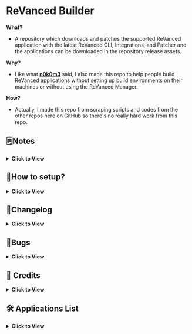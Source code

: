 # ReVanced Builder

**What?**
- A repository which downloads and patches the supported ReVanced application with the latest ReVanced CLI, Integrations, and Patcher and the applications can be downloaded in the repository release assets.

**Why?**
- Like what [**n0k0m3**](https://github.com/n0k0m3) said, I also made this repo to help people build ReVanced applications without setting up build environments on their machines or without using the ReVanced Manager.

**How?**
- Actually, I made this repo from scraping scripts and codes from the other repos here on GitHub so there's no really hard work from this repo.

## 🗒️Notes
<details><summary><b>Click to View</b></summary>

- The script will download the selected versions ([**see here**](/revanced/assets/versions)) of applications on **APK Mirror** and **UpToDown**, **NOT** the latest official version on Google Play.
- The applications are **NON-ROOT** variant so don't expect some **Magisk** modules here.
- Without **microG**, **YouTube** and **YouTube Music** will crash due to missing **microG**, please install **microG**.

</details>

## 🤔How to setup?
<details><summary><b>Click to View</b></summary>

#### Step 1:
Fork this repository.
- [**How to fork a repository?**](https://docs.github.com/en/get-started/quickstart/fork-a-repo)
- To fork this repository on mobile browser, kindly click [**here**](https://github.com/SCPF-Archive/repo.1/fork).

> **DO NOT FORK** if you need to set the new repo to private, import this repository instead.

#### Step 2:
After you forked or imported this repository and made your own repo, go now to your GitHub Actions tab.

#### Step 3:
Run the `Release Latest` workflow to generate the applications.

> In the checkboxes, you can put a check the `Archive Packages` to release the applications in a compressed .7z archive instead.

#### Step 4:
After the workflow is finished, download the generated applications in the releases section.

---

**Reminder :**

Don't forget to always check and update these folders :

- [**Patches Folder**](revanced/assets/patches)
- [**Versions Folder**](revanced/assets/versions)

Those folders are meant to be checked and updated.

</details>

## 📝Changelog
<details><summary><b>Click to View</b></summary>

- Update Workflow File ([**#16**](https://github.com/SCPF-Archive/repo.1/pull/16))
- Add x86_64 and x86 ([**#14**](https://github.com/SCPF-Archive/repo.1/pull/14))
- Fix Spotify Download ([**#13**](https://github.com/SCPF-Archive/repo.1/pull/13))
- Add Nova Launcher ([**#12**](https://github.com/SCPF-Archive/repo.1/pull/12))
- Smol Fix ([**#10**](https://github.com/SCPF-Archive/repo.1/pull/10))
- Add TickTick ([**#9**](https://github.com/SCPF-Archive/repo.1/pull/9))
- Fixed Upload Error ([**356adfa**](https://github.com/SCPF-Archive/repo.1/commit/356adfa11c99d3d11464c2f46ed36732cd6109b8))
- Prerequisites and Versions ([**#7**](https://github.com/SCPF-Archive/repo.1/pull/7))
- Add Backdrops Wallpapers ([**#6**](https://github.com/SCPF-Archive/repo.1/pull/6))
- Add Citra Emulator ([**#5**](https://github.com/SCPF-Archive/repo.1/pull/5))
- Return To Official CLI ([**9c68a07**](https://github.com/SCPF-Archive/repo.1/commit/9c68a07fcba836bc06ca74bee36a1fea15f025c0))
- Fixed Patch Selection Error ([**#4**](https://github.com/SCPF-Archive/repo.1/pull/4))
- Changed CLI Repo ([**a487933**](https://github.com/SCPF-Archive/repo.1/commit/a4879331c420fc28e4c1a7a55c83f0461a68e8fa))
- Fixed Patching Errors ([**#3**](https://github.com/SCPF-Archive/repo.1/pull/3))
- Fixed GitHub Token ([**5557534**](https://github.com/SCPF-Archive/repo.1/commit/55575344eba08c2c897c3b5e6675ea098645bc68))

</details>

## 🐞Bugs
<details><summary><b>Click to View</b></summary>

**UpToDown**
- Download Script Broken

**Spotify**
- `hide-premium-navbar` ([**#621**](https://github.com/revanced/revanced-patches/issues/621))

</details>

## 🖤 Credits
<details><summary><b>Click to View</b></summary>

[**ReVanced**](https://github.com/revanced)
- Obviously for the CLI, Patches, and Integrations that is used in this repo.

[**n0k0m3**](https://github.com/n0k0m3)
- For almost all the codes and scripts from here.

[**inotia00**](https://github.com/inotia00)
- For the microG that is used in this repo.

[**Termux**](https://github.com/termux)
- For the [**upload-release-action**](https://github.com/termux/upload-release-action).

</details>

## 🛠️ Applications List
<details><summary><b>Click to View</b></summary>

- Backdrops - Wallpapers
- Citra Emulator
- Icon Pack Studio
- microG (by [**inotia00**](https://github.com/inotia00))
- Nova Launcher
- ~Nyx Music Player~
- Reddit
- ReVanced Manager
- Spotify
- TickTick: To-do list & Tasks
- TikTok
- Twitch: Live Game Streaming
- Twitter
- YouTube Music
- YouTube

</details>
